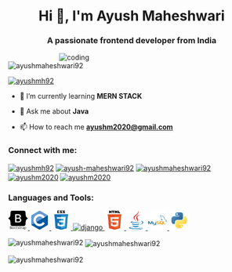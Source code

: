 <h1 align="center">Hi 👋, I'm Ayush Maheshwari</h1>
<h3 align="center">A passionate frontend developer from India</h3>

<img align="right" alt="coding" width="400" src="https://cdn.dribbble.com/users/1162077/screenshots/3848914/media/320984a9ca58b3c73274c9259ecf6de8.gif">

<p align="left"> <img src="https://komarev.com/ghpvc/?username=ayushmaheshwari92&label=Profile%20views&color=0e75b6&style=flat" alt="ayushmaheshwari92" /> </p>

<p align="left"> <a href="https://twitter.com/ayushmh92" target="blank"><img src="https://img.shields.io/twitter/follow/ayushmh92?logo=twitter&style=for-the-badge" alt="ayushmh92" /></a> </p>

- 🌱 I’m currently learning **MERN STACK**

- 💬 Ask me about **Java**

- 📫 How to reach me **ayushm2020@gmail.com**

<h3 align="left">Connect with me:</h3>
<p align="left">
<a href="https://twitter.com/ayushmh92" target="blank"><img align="center" src="https://raw.githubusercontent.com/rahuldkjain/github-profile-readme-generator/master/src/images/icons/Social/twitter.svg" alt="ayushmh92" height="30" width="40" /></a>
<a href="https://linkedin.com/in/ayush-maheshwari92" target="blank"><img align="center" src="https://raw.githubusercontent.com/rahuldkjain/github-profile-readme-generator/master/src/images/icons/Social/linked-in-alt.svg" alt="ayush-maheshwari92" height="30" width="40" /></a>
<a href="https://instagram.com/ayushmaheshwari92" target="blank"><img align="center" src="https://raw.githubusercontent.com/rahuldkjain/github-profile-readme-generator/master/src/images/icons/Social/instagram.svg" alt="ayushmaheshwari92" height="30" width="40" /></a>
<a href="https://www.hackerrank.com/ayushm2020" target="blank"><img align="center" src="https://raw.githubusercontent.com/rahuldkjain/github-profile-readme-generator/master/src/images/icons/Social/hackerrank.svg" alt="ayushm2020" height="30" width="40" /></a>
<a href="https://auth.geeksforgeeks.org/user/ayushm2020" target="blank"><img align="center" src="https://raw.githubusercontent.com/rahuldkjain/github-profile-readme-generator/master/src/images/icons/Social/geeks-for-geeks.svg" alt="ayushm2020" height="30" width="40" /></a>
</p>

<h3 align="left">Languages and Tools:</h3>
<p align="left"> <a href="https://getbootstrap.com" target="_blank" rel="noreferrer"> <img src="https://raw.githubusercontent.com/devicons/devicon/master/icons/bootstrap/bootstrap-plain-wordmark.svg" alt="bootstrap" width="40" height="40"/> </a> <a href="https://www.cprogramming.com/" target="_blank" rel="noreferrer"> <img src="https://raw.githubusercontent.com/devicons/devicon/master/icons/c/c-original.svg" alt="c" width="40" height="40"/> </a> <a href="https://www.w3schools.com/css/" target="_blank" rel="noreferrer"> <img src="https://raw.githubusercontent.com/devicons/devicon/master/icons/css3/css3-original-wordmark.svg" alt="css3" width="40" height="40"/> </a> <a href="https://www.djangoproject.com/" target="_blank" rel="noreferrer"> <img src="https://cdn.worldvectorlogo.com/logos/django.svg" alt="django" width="40" height="40"/> </a> <a href="https://www.w3.org/html/" target="_blank" rel="noreferrer"> <img src="https://raw.githubusercontent.com/devicons/devicon/master/icons/html5/html5-original-wordmark.svg" alt="html5" width="40" height="40"/> </a> <a href="https://www.java.com" target="_blank" rel="noreferrer"> <img src="https://raw.githubusercontent.com/devicons/devicon/master/icons/java/java-original.svg" alt="java" width="40" height="40"/> </a> <a href="https://www.mysql.com/" target="_blank" rel="noreferrer"> <img src="https://raw.githubusercontent.com/devicons/devicon/master/icons/mysql/mysql-original-wordmark.svg" alt="mysql" width="40" height="40"/> </a> <a href="https://www.python.org" target="_blank" rel="noreferrer"> <img src="https://raw.githubusercontent.com/devicons/devicon/master/icons/python/python-original.svg" alt="python" width="40" height="40"/> </a> </p>

<p><img align="left" src="https://github-readme-stats.vercel.app/api/top-langs?username=ayushmaheshwari92&show_icons=true&locale=en&layout=compact" alt="ayushmaheshwari92" /></p>

<p>&nbsp;<img align="center" src="https://github-readme-stats.vercel.app/api?username=ayushmaheshwari92&show_icons=true&locale=en" alt="ayushmaheshwari92" /></p>

<p><img align="center" src="https://github-readme-streak-stats.herokuapp.com/?user=ayushmaheshwari92&" alt="ayushmaheshwari92" /></p>
